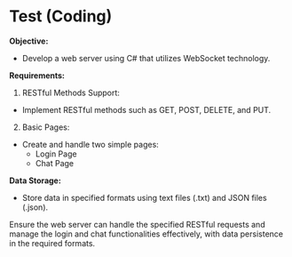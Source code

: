 
# Test (Coding)

**Objective:**
- Develop a web server using C# that utilizes WebSocket technology.  

**Requirements:**

1. RESTful Methods Support:  

- Implement RESTful methods such as GET, POST, DELETE, and PUT.  

2. Basic Pages:  

- Create and handle two simple pages:  
  - Login Page
  - Chat Page  

**Data Storage:**

- Store data in specified formats using text files (.txt) and JSON files (.json).  

Ensure the web server can handle the specified RESTful requests and manage the login and chat functionalities effectively, with data persistence in the required formats.  
